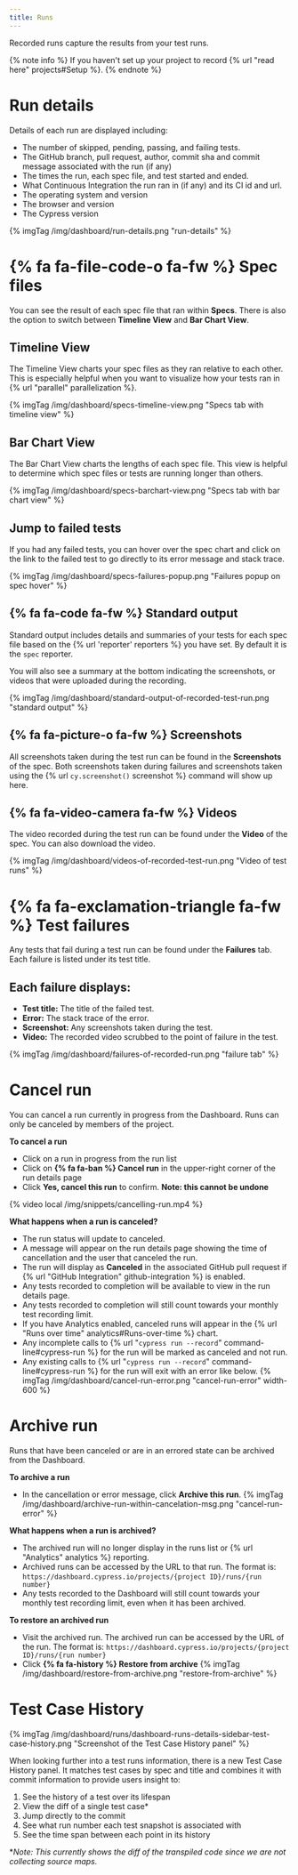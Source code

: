 ```yaml
---
title: Runs
---
```


Recorded runs capture the results from your test runs.

{% note info %}
If you haven't set up your project to record {% url "read here" projects#Setup %}.
{% endnote %}

# Run details

Details of each run are displayed including:

- The number of skipped, pending, passing, and failing tests.
- The GitHub branch, pull request, author, commit sha and commit message associated with the run (if any)
- The times the run, each spec file, and test started and ended.
- What Continuous Integration the run ran in (if any) and its CI id and url.
- The operating system and version
- The browser and version
- The Cypress version

{% imgTag /img/dashboard/run-details.png "run-details" %}

# {% fa fa-file-code-o fa-fw %} Spec files

You can see the result of each spec file that ran within **Specs**. There is also the option to switch between **Timeline View** and **Bar Chart View**.

## Timeline View

The Timeline View charts your spec files as they ran relative to each other. This is especially helpful when you want to visualize how your tests ran in {% url "parallel" parallelization %}.

{% imgTag /img/dashboard/specs-timeline-view.png "Specs tab with timeline view" %}

## Bar Chart View

The Bar Chart View charts the lengths of each spec file. This view is helpful to determine which spec files or tests are running longer than others.

{% imgTag /img/dashboard/specs-barchart-view.png "Specs tab with bar chart view" %}

## Jump to failed tests

If you had any failed tests, you can hover over the spec chart and click on the link to the failed test to go directly to its error message and stack trace.

{% imgTag /img/dashboard/specs-failures-popup.png "Failures popup on spec hover" %}

## {% fa fa-code fa-fw %} Standard output

Standard output includes details and summaries of your tests for each spec file based on the {% url 'reporter' reporters %} you have set. By default it is the `spec` reporter.

You will also see a summary at the bottom indicating the screenshots, or videos that were uploaded during the recording.

{% imgTag /img/dashboard/standard-output-of-recorded-test-run.png "standard output" %}

## {% fa fa-picture-o fa-fw %} Screenshots

All screenshots taken during the test run can be found in the **Screenshots** of the spec. Both screenshots taken during failures and screenshots taken using the {% url `cy.screenshot()` screenshot %} command will show up here.

## {% fa fa-video-camera fa-fw %} Videos

The video recorded during the test run can be found under the **Video** of the spec. You can also download the video.

{% imgTag /img/dashboard/videos-of-recorded-test-run.png "Video of test runs" %}

# {% fa fa-exclamation-triangle fa-fw %} Test failures

Any tests that fail during a test run can be found under the **Failures** tab. Each failure is listed under its test title.

## Each failure displays:

- **Test title:** The title of the failed test.
- **Error:** The stack trace of the error.
- **Screenshot:** Any screenshots taken during the test.
- **Video:** The recorded video scrubbed to the point of failure in the test.

{% imgTag /img/dashboard/failures-of-recorded-run.png "failure tab" %}

# Cancel run

You can cancel a run currently in progress from the Dashboard. Runs can only be canceled by members of the project.

**To cancel a run**

- Click on a run in progress from the run list
- Click on **{% fa fa-ban %} Cancel run** in the upper-right corner of the run details page
- Click **Yes, cancel this run** to confirm. **Note: this cannot be undone**

{% video local /img/snippets/cancelling-run.mp4 %}

**What happens when a run is canceled?**

- The run status will update to canceled.
- A message will appear on the run details page showing the time of cancellation and the user that canceled the run.
- The run will display as **Canceled** in the associated GitHub pull request if {% url "GitHub Integration" github-integration %} is enabled.
- Any tests recorded to completion will be available to view in the run details page.
- Any tests recorded to completion will still count towards your monthly test recording limit.
- If you have Analytics enabled, canceled runs will appear in the {% url "Runs over time" analytics#Runs-over-time %} chart.
- Any incomplete calls to {% url "`cypress run --record`" command-line#cypress-run %} for the run will be marked as canceled and not run.
- Any existing calls to {% url "`cypress run --record`" command-line#cypress-run %} for the run will exit with an error like below.
  {% imgTag /img/dashboard/cancel-run-error.png "cancel-run-error" width-600 %}

# Archive run

Runs that have been canceled or are in an errored state can be archived from the Dashboard.

**To archive a run**

- In the cancellation or error message, click **Archive this run**.
  {% imgTag /img/dashboard/archive-run-within-cancelation-msg.png "cancel-run-error" %}

**What happens when a run is archived?**

- The archived run will no longer display in the runs list or {% url "Analytics" analytics %} reporting.
- Archived runs can be accessed by the URL to that run. The format is:
  `https://dashboard.cypress.io/projects/{project ID}/runs/{run number}`
- Any tests recorded to the Dashboard will still count towards your monthly test recording limit, even when it has been archived.

**To restore an archived run**

- Visit the archived run. The archived run can be accessed by the URL of the run. The format is:
  `https://dashboard.cypress.io/projects/{project ID}/runs/{run number}`
- Click **{% fa fa-history %} Restore from archive**
  {% imgTag /img/dashboard/restore-from-archive.png "restore-from-archive" %}

# Test Case History

{% imgTag /img/dashboard/runs/dashboard-runs-details-sidebar-test-case-history.png "Screenshot of the Test Case History panel" %}

When looking further into a test runs information, there is a new Test Case History panel. It matches test cases by spec and title and combines it with commit information to provide users insight to:

1. See the history of a test over its lifespan
1. View the diff of a single test case*
1. Jump directly to the commit
1. See what run number each test snapshot is associated with
1. See the time span between each point in its history 

\*_Note: This currently shows the diff of the transpiled code since we are not collecting source maps._

